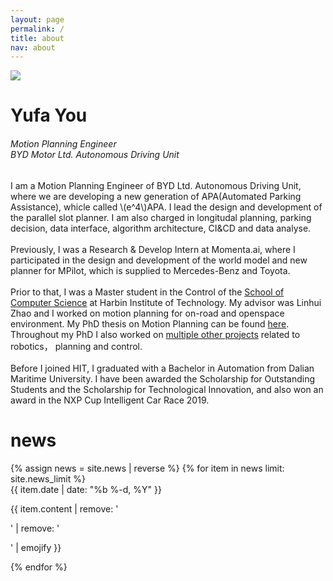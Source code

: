 ```yaml
---
layout: page
permalink: /
title: about
nav: about
---
```


<div class="text-center mt-5">
  <img class="profile-img" src="{{ 'prof_pic.jpeg' | prepend: '/assets/img/' | prepend: site.baseurl }}">
</div>

<div class="col mt-4">
  <h1 class="title text-center font-weight-bold">Yufa You</h1>
  <div class="row mt-3 mb-3">
    <div class="col">
      <h6 class="mt-1 text-center text-sm-center" style="font-stretch: ultra-condensed;">
        Motion Planning Engineer<br/>
        BYD Motor Ltd. Autonomous Driving Unit
      </h6>
    </div>
    <!-- <div class="col-sm-6">
      <h6 class="mt-1 text-left text-sm-right" style="font-stretch: ultra-condensed;">
        <a style="color: rgb(60, 72, 88);" href="http://www.ml.cmu.edu/" target="_blank">Principal Researcher</a><br/>
        <a style="color: rgb(60, 72, 88);" href="http://www.cs.cmu.edu/" target="_blank">Semantic Machines</a><br/>
        <a style="color: rgb(60, 72, 88);" href="http://www.cmu.edu/" target="_blank">Microsoft</a>
      </h6>
    </div>
    <div class="col-sm-6">
      <h6 class="mt-1 text-left text-sm-left" style="font-stretch: ultra-condensed;">
        Berkeley Way West, Floor 7<br/>
        1919 Shattuck Ave<br/>
        Berkeley, CA, 94704
      </h6>
    </div> -->
  </div>
</div>

<!-- Introduction -->

<div class="col text-justify p-0">
  I am a Motion Planning Engineer of BYD Ltd. Autonomous Driving Unit, where we are developing a new generation of APA(Automated Parking Assistance), whicle called \(e^4\)APA. I lead the design and development of the parallel slot planner. I am also charged in longitudal planning, parking decision, data interface, algorithm architecture, CI&CD and data analyse.
  <br/><br/>
  Previously, I was a Research & Develop Intern at Momenta.ai, where I participated in the design and development of the world model and new planner for MPilot, which is supplied to Mercedes-Benz and Toyota. 
  <br/><br/>
  Prior to that, I was a Master student in the Control of the <a href="https://www.scs.cmu.edu/" target="_blank">School of Computer Science</a> at Harbin Institute of Technology. My advisor was Linhui Zhao and I worked on motion planning for on-road and openspace environment. My PhD thesis on Motion Planning can be found <a href="{{ '/assets/pdf/thesis/thesis.pdf' | prepend: site.baseurl }}" target="_blank">here</a>. Throughout my PhD I also worked on <a href="{{ '/projects/' }}">multiple other projects</a> related to robotics， planning and control.
  <br/><br/>
  Before I joined HIT, I graduated with a Bachelor in Automation from Dalian Maritime University. I have been awarded the Scholarship for Outstanding Students and the Scholarship for Technological Innovation, and also won an award in the NXP Cup Intelligent Car Race 2019.
</div>

<!-- News -->
<div class="news mt-3 p-0">
  <h1 class="title mb-4 p-0">news</h1>
  {% assign news = site.news | reverse %}
  {% for item in news limit: site.news_limit %}
    <div class="row p-0">
      <div class="col-sm-2 p-0">
        <span class="badge danger-color-dark font-weight-bold text-uppercase align-middle date ml-3">
          {{ item.date | date: "%b %-d, %Y" }}
        </span>
      </div>
      <div class="col-sm-10 mt-2 mt-sm-0 ml-3 ml-md-0 p-0 font-weight-light text">
        <p>{{ item.content | remove: '<p>' | remove: '</p>' | emojify }}</p>
      </div>
    </div>
  {% endfor %}
</div>

